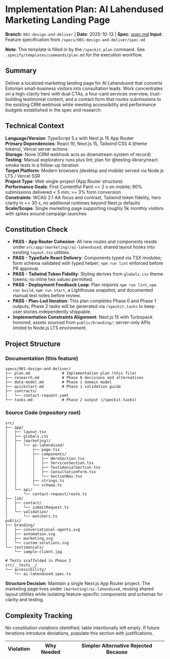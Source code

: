 # Implementation Plan: AI Lahendused Marketing Landing Page

**Branch**: `001-design-and-deliver` | **Date**: 2025-10-13 | **Spec**: [spec.md](./spec.md)
**Input**: Feature specification from `/specs/001-design-and-deliver/spec.md`

**Note**: This template is filled in by the `/speckit.plan` command. See `.specify/templates/commands/plan.md` for the execution workflow.

## Summary

Deliver a localized marketing landing page for AI Lahendused that converts Estonian small-business visitors into consultation leads. Work concentrates on a high-clarity hero with dual CTAs, a four-card services overview, trust-building testimonial content, and a contact form that routes submissions to the existing CRM webhook while meeting accessibility and performance budgets established in the spec and research.

## Technical Context

**Language/Version**: TypeScript 5.x with Next.js 15 App Router  
**Primary Dependencies**: React 19, Next.js 15, Tailwind CSS 4 (theme tokens), Vercel server actions  
**Storage**: None (CRM webhook acts as downstream system of record)  
**Testing**: Manual exploratory runs plus lint; plan for @testing-library/react smoke tests in a follow-up iteration  
**Target Platform**: Modern browsers (desktop and mobile) served via Node.js LTS / Vercel SSR  
**Project Type**: Web single-project (App Router structure)  
**Performance Goals**: First Contentful Paint <= 2 s on mobile; 90% submissions delivered < 5 min; >= 3% form conversion  
**Constraints**: WCAG 2.1 AA focus and contrast, Tailwind token fidelity, hero clarity in <= 30 s, no additional runtimes beyond Next.js defaults  
**Scale/Scope**: Single marketing page supporting roughly 5k monthly visitors with spikes around campaign launches

## Constitution Check

- **PASS - App Router Cohesion**: All new routes and components reside under `src/app/(marketing)/ai-lahendused`; shared layout hooks into existing `layout.tsx` utilities.
- **PASS - TypeSafe React Delivery**: Components typed via TSX modules; form schema validated with typed helper; `npm run lint` enforced before PR approval.
- **PASS - Tailwind Token Fidelity**: Styling derives from `globals.css` theme tokens; no inline hex values permitted.
- **PASS - Deployment Feedback Loop**: Plan requires `npm run lint`, `npm run build`, `npm run start`, a Lighthouse snapshot, and documented manual test notes before review.
- **PASS - Plan-Led Iteration**: This plan completes Phase 0 and Phase 1 outputs; Phase 2 tasks will be generated via `/speckit.tasks` to keep user stories independently shippable.
- **Implementation Constraints Alignment**: Next.js 15 with Turbopack honored; assets sourced from `public/branding/`; server-only APIs limited to Node.js LTS environment.

## Project Structure

### Documentation (this feature)

```
specs/001-design-and-deliver/
├── plan.md              # Implementation plan (this file)
├── research.md          # Phase 0 decisions and alternatives
├── data-model.md        # Phase 1 domain model
├── quickstart.md        # Phase 1 validation guide
├── contracts/
│   └── contact-request.yaml
└── tasks.md             # Phase 2 output (/speckit.tasks)
```

### Source Code (repository root)

```
src/
├── app/
│   ├── layout.tsx
│   ├── globals.css
│   ├── (marketing)/
│   │   └── ai-lahendused/
│   │       ├── page.tsx
│   │       ├── components/
│   │       │   ├── HeroSection.tsx
│   │       │   ├── ServicesSection.tsx
│   │       │   ├── TestimonialSection.tsx
│   │       │   ├── ConsultationForm.tsx
│   │       │   └── SectionNav.tsx
│   │       ├── strings.ts
│   │       └── schema.ts
│   └── api/
│       └── contact-request/route.ts
├── lib/
│   ├── contact/
│   │   └── submitRequest.ts
│   └── validation/
│       └── matchers.ts
public/
├── branding/
│   ├── conversational-agents.svg
│   ├── automation.svg
│   ├── marketing.svg
│   └── custom-solutions.svg
└── testimonials/
    └── sample-client.jpg

# Tests scaffolded in Phase 2
src/__tests__/
└── accessibility/
    └── ai-lahendused.spec.ts
```

**Structure Decision**: Maintain a single Next.js App Router project. The marketing page lives under `(marketing)/ai-lahendused`, reusing shared layout utilities while isolating feature-specific components and schemas for clarity and testing.

## Complexity Tracking

No constitution violations identified; table intentionally left empty. If future iterations introduce deviations, populate this section with justifications.

| Violation | Why Needed | Simpler Alternative Rejected Because |
|-----------|------------|-------------------------------------|
